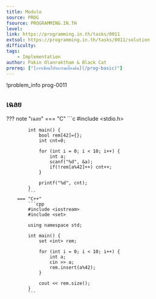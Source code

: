 ```yaml
---
title: Modulo
source: PROG
fsource: PROGRAMMING.IN.TH
level:
link: https://programming.in.th/tasks/0011
extsol: https://programming.in.th/tasks/0011/solution
difficulty: 
tags: 
    - Implementation
author: Pakin Olanraktham & Black Cat
prereq: ["[การเขียนโปรแกรมเบื้องต้น](/prog-basic)"]
---
```


!problem_info prog-0011

## เฉลย

??? note "เฉลย"
        === "C"
            ```c
            #include <stdio.h>

            int main() {
                bool rem[42]={};
                int cnt=0;

                for (int i = 0; i < 10; i++) {
                    int a;
                    scanf("%d", &a);
                    if(!rem[a%42]++) cnt++;
                }

                printf("%d", cnt);
            }
            ```
        === "C++"
            ```cpp
            #include <iostream>
            #include <set>

            using namespace std;

            int main() {
                set <int> rem;

                for (int i = 0; i < 10; i++) {
                    int a;
                    cin >> a;
                    rem.insert(a%42);
                }

                cout << rem.size();
            }
            ```

